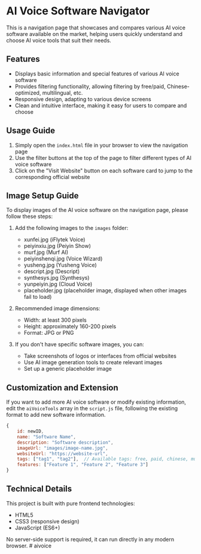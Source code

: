 # AI Voice Software Navigator

This is a navigation page that showcases and compares various AI voice software available on the market, helping users quickly understand and choose AI voice tools that suit their needs.

## Features

- Displays basic information and special features of various AI voice software
- Provides filtering functionality, allowing filtering by free/paid, Chinese-optimized, multilingual, etc.
- Responsive design, adapting to various device screens
- Clean and intuitive interface, making it easy for users to compare and choose

## Usage Guide

1. Simply open the `index.html` file in your browser to view the navigation page
2. Use the filter buttons at the top of the page to filter different types of AI voice software
3. Click on the "Visit Website" button on each software card to jump to the corresponding official website

## Image Setup Guide

To display images of the AI voice software on the navigation page, please follow these steps:

1. Add the following images to the `images` folder:
   - xunfei.jpg (iFlytek Voice)
   - peiyinxiu.jpg (Peiyin Show)
   - murf.jpg (Murf AI)
   - peiyinshenqi.jpg (Voice Wizard)
   - yusheng.jpg (Yusheng Voice)
   - descript.jpg (Descript)
   - synthesys.jpg (Synthesys)
   - yunpeiyin.jpg (Cloud Voice)
   - placeholder.jpg (placeholder image, displayed when other images fail to load)

2. Recommended image dimensions:
   - Width: at least 300 pixels
   - Height: approximately 160-200 pixels
   - Format: JPG or PNG

3. If you don't have specific software images, you can:
   - Take screenshots of logos or interfaces from official websites
   - Use AI image generation tools to create relevant images
   - Set up a generic placeholder image

## Customization and Extension

If you want to add more AI voice software or modify existing information, edit the `aiVoiceTools` array in the `script.js` file, following the existing format to add new software information.

```javascript
{
    id: newID,
    name: "Software Name",
    description: "Software description",
    imageUrl: "images/image-name.jpg",
    websiteUrl: "https://website-url",
    tags: ["tag1", "tag2"],  // Available tags: free, paid, chinese, multilingual
    features: ["Feature 1", "Feature 2", "Feature 3"]
}
```

## Technical Details

This project is built with pure frontend technologies:
- HTML5
- CSS3 (responsive design)
- JavaScript (ES6+)

No server-side support is required, it can run directly in any modern browser. # aivoice
